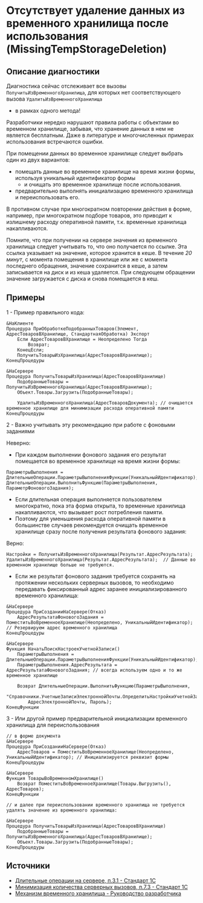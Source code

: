 # Отсутствует удаление данных из временного хранилища после использования (MissingTempStorageDeletion)

<!-- Блоки выше заполняются автоматически, не трогать -->
## Описание диагностики
<!-- Описание диагностики заполняется вручную. Необходимо понятным языком описать смысл и схему работу -->
Диагностика сейчас отслеживает все вызовы `ПолучитьИзВременногоХранилища`, для которых нет соответствующего вызова `УдалитьИзВременногоХранилища`
- в рамках одного метода!

Разработчики нередко нарушают правила работы с объектами во временном хранилище, забывая, что хранение данных в нем не является бесплатным. Даже в литературе и многочисленных примерах использования встречаются ошибки.

При помещении данных во временное хранилище следует выбрать один из двух вариантов:

- помещать данные во временное хранилище на время жизни формы, используя уникальный идентификатор формы 
  - и очищать это временное хранилище после использования.
- предварительно выполнять инициализацию временного хранилища и переиспользовать его.

В противном случае при многократном повторении действия в форме, например, при многократном подборе товаров, это приводит к излишнему расходу оперативной памяти, т.к. временные хранилища накапливаются.

Помните, что при получении на сервере значения из временного хранилища следует учитывать то, что оно получается по ссылке. 
Эта ссылка указывает на значение, которое хранится в кеше. В течение *20 минут*, с момента помещения в хранилище или же с момента последнего обращения, значение сохранится в кеше, а затем записывается на диск и из кеша удаляется. При следующем обращении значение загружается с диска и снова помещается в кеш.

## Примеры
<!-- В данном разделе приводятся примеры, на которые диагностика срабатывает, а также можно привести пример, как можно исправить ситуацию -->
  
1 - Пример правильного кода:
```bsl
&НаКлиенте
Процедура ПриОбработкеПодобранныхТоваров(Элемент, АдресТоваровВХранилище, СтандартнаяОбработка) Экспорт
    Если АдресТоваровВХранилище = Неопределено Тогда
        Возврат;
    КонецЕсли;
    ПолучитьТоварыИзХранилища(АдресТоваровВХранилище); 
КонецПроцедуры

&НаСервере
Процедура ПолучитьТоварыИзХранилища(АдресТоваровВХранилище)
    ПодобранныеТовары = ПолучитьИзВременногоХранилища(АдресТоваровВХранилище);
    Объект.Товары.Загрузить(ПодобранныеТовары);

    УдалитьИзВременногоХранилища(АдресТоваровДокумента); // очищается временное хранилище для минимизации расхода оперативной памяти
КонецПроцедуры 
```

2 - Важно учитывать эту рекомендацию при работе с фоновыми заданиями

Неверно:
- При каждом выполнении фонового задания его результат помещается во временное хранилище на время жизни формы:
```bsl
ПараметрыВыполнения = ДлительныеОперации.ПараметрыВыполненияФункции(УникальныйИдентификатор);
ДлительныеОперации.ВыполнитьФункцию(ПараметрыВыполнения, ПараметрФоновогоЗадания);
```

- Если длительная операция выполняется пользователем многократно, пока эта форма открыта, то временные хранилища накапливаются, что вызывает рост потребления памяти. 
- Поэтому для уменьшения расхода оперативной памяти в большинстве случаев рекомендуется очищать временное хранилище сразу после получения результата фонового задания:

Верно:
```bsl
Настройки = ПолучитьИзВременногоХранилища(Результат.АдресРезультата);
УдалитьИзВременногоХранилища(Результат.АдресРезультата);  // Данные во временном хранилище больше не требуются.
```

- Если же результат фонового задания требуется сохранять на протяжении нескольких серверных вызовов, то необходимо передавать фиксированный адрес заранее инициализированного временного хранилища:
```bsl
&НаСервере
Процедура ПриСозданииНаСервере(Отказ)
    АдресРезультатаФоновогоЗадания = ПоместитьВоВременноеХранилище(Неопределено, УникальныйИдентификатор); // Резервируем адрес временного хранилища
КонецПроцедуры

&НаСервере
Функция НачатьПоискНастроекУчетнойЗаписи()
    ПараметрыВыполнения = ДлительныеОперации.ПараметрыВыполненияФункции(УникальныйИдентификатор);
    ПараметрыВыполнения.АдресРезультата = АдресРезультатаФоновогоЗадания; // всегда используем одно и то же временное хранилище

    Возврат ДлительныеОперации.ВыполнитьФункцию(ПараметрыВыполнения,
        "Справочники.УчетныеЗаписиЭлектроннойПочты.ОпределитьНастройкиУчетнойЗаписи",
        АдресЭлектроннойПочты, Пароль);
КонецФункции
```

3 - Или другой пример предварительной инициализации временного хранилища для переиспользования

```bsl
// в форме документа
&НаСервере
Процедура ПриСозданииНаСервере(Отказ)
    АдресТоваров = ПоместитьВоВременноеХранилище(Неопределено, УникальныйИдентификатор); // Инициализируется реквизит формы
КонецПроцедуры

&НаСервере
Функция ТоварыВоВременномХранилище()
    Возврат ПоместитьВоВременноеХранилище(Товары.Выгрузить(), АдресТоваров);
КонецФункции

// и далее при переиспользовании временного хранилища не требуется удалять значение из временного хранилища:

&НаСервере
Процедура ПолучитьТоварыИзХранилища(АдресТоваровВХранилище)
    ПодобранныеТовары = ПолучитьИзВременногоХранилища(АдресТоваровВХранилище);
    Объект.Товары.Загрузить(ПодобранныеТовары);
КонецПроцедуры
```

## Источники
<!-- Необходимо указывать ссылки на все источники, из которых почерпнута информация для создания диагностики -->
<!-- Примеры источников

* Источник: [Стандарт: Тексты модулей](https://its.1c.ru/db/v8std#content:456:hdoc)
* Полезная информация: [Отказ от использования модальных окон](https://its.1c.ru/db/metod8dev#content:5272:hdoc)
* Источник: [Cognitive complexity, ver. 1.4](https://www.sonarsource.com/docs/CognitiveComplexity.pdf) -->

- [Длительные операции на сервере, п.3.1 - Стандарт 1С](https://its.1c.ru/db/v8std#content:642:hdoc)
- [Минимизация количества серверных вызовов, п.7.3 - Стандарт 1С](https://its.1c.ru/db/v8std#content:487:hdoc)
- [Механизм временного хранилища - Руководство разработчика](https://its.1c.ru/db/v8319doc#bookmark:dev:TI000000810)
